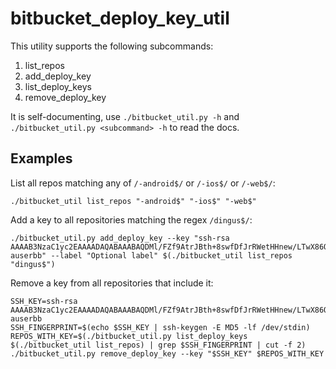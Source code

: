# bitbucket_deploy_key_util

This utility supports the following subcommands:

1. list_repos
2. add_deploy_key
3. list_deploy_keys
4. remove_deploy_key

It is self-documenting, use `./bitbucket_util.py -h` and `./bitbucket_util.py <subcommand> -h` to read the docs.

## Examples

List all repos matching any of `/-android$/` or `/-ios$/` or `/-web$/`:

    ./bitbucket_util list_repos "-android$" "-ios$" "-web$"

Add a key to all repositories matching the regex `/dingus$/`:

    ./bitbucket_util.py add_deploy_key --key "ssh-rsa AAAAB3NzaC1yc2EAAAADAQABAAABAQDMl/FZf9AtrJBth+8swfDfJrRWetHHnew/LTwX86OGdcG4sJWE9QpWzO9K+szpxaFmMF729bKAUBMBWNoPrYApayyalirpe7fjzHqIWoq9CsP/wKDVSyMxVOiBwBnXSukS7i9iOiC2J9PyEQwAq7GJXI3E2UWyymW7rVyaDdYKLH9PdUMNmLfBpsDUyjdGO40pLjr6KCiyOTLI07Qy9iVz44VTRm6IBlxhee0DV3gw4GADHllSRVVOOngO+3493943sgfsfgsgsffgs3349349DFG346qi4WTeECB6JH87FhdCGS6mFyavpvOnrZdR9jGD auserbb" --label "Optional label" $(./bitbucket_util list_repos "dingus$")

Remove a key from all repositories that include it:

    SSH_KEY=ssh-rsa AAAAB3NzaC1yc2EAAAADAQABAAABAQDMl/FZf9AtrJBth+8swfDfJrRWetHHnew/LTwX86OGdcG4sJWE9QpWzO9K+szpxaFmMF729bKAUBMBWNoPrYApayyalirpe7fjzHqIWoq9CsP/wKDVSyMxVOiBwBnXSukS7i9iOiC2J9PyEQwAq7GJXI3E2UWyymW7rVyaDdYKLH9PdUMNmLfBpsDUyjdGO40pLjr6KCiyOTLI07Qy9iVz44VTRm6IBlxhee0DV3gw4GADHllSRVVOOngO+3493943sgfsfgsgsffgs3349349DFG346qi4WTeECB6JH87FhdCGS6mFyavpvOnrZdR9jGD auserbb
    SSH_FINGERPRINT=$(echo $SSH_KEY | ssh-keygen -E MD5 -lf /dev/stdin)
    REPOS_WITH_KEY=$(./bitbucket_util.py list_deploy_keys $(./bitbucket_util list_repos) | grep $SSH_FINGERPRINT | cut -f 2)
    ./bitbucket_util.py remove_deploy_key --key "$SSH_KEY" $REPOS_WITH_KEY